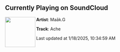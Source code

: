 ## Currently Playing on SoundCloud

[<img align="left" width="100" src="https://i1.sndcdn.com/artworks-yGyWEFTAme9ezQ7g-MEFfbQ-t500x500.jpg">](https://soundcloud.com/maakg/ache?in=saxurn/sets/cop-a-z/)

**Artist**: Maāk.G 

**Track**: Ache

Last updated at 1/18/2025, 10:34:59 AM
